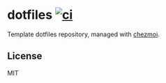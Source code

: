 # dotfiles [![ci](https://github.com/plttn/dotfiles/actions/workflows/ci.yaml/badge.svg)](https://github.com/plttn/dotfiles/actions/workflows/ci.yaml)

Template dotfiles repository, managed with [chezmoi](https://chezmoi.io/).

## License

MIT
